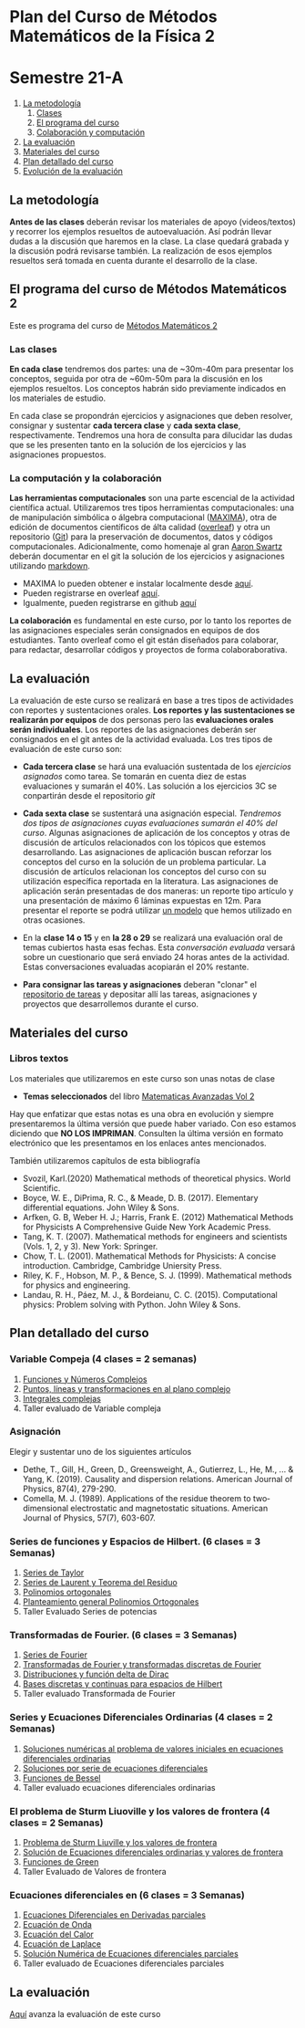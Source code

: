 # Plan del Curso de Métodos Matemáticos de la Física 2
# Semestre 21-A

1. [La metodología](#metodologia)
   1. [Clases](#clases)
   2. [El programa del curso](#programa)
   3. [Colaboración y computación](#colaboracion)
2. [La evaluación](#evaluacion)
3. [Materiales del curso](#MaterialesCurso)
4. [Plan detallado del curso](#PlanDetallado)
5. [Evolución de la evaluación](#Avanzaevaluacion)


<a name="metodologia"></a>
## La metodología
**Antes de las clases** deberán revisar los materiales de apoyo (videos/textos) y recorrer los ejemplos resueltos de autoevaluación. Así podrán llevar dudas a la discusión que haremos en la clase. La clase quedará grabada y la discusión podrá revisarse también. La realización de esos ejemplos resueltos será tomada en cuenta durante el desarrollo de la clase.

<a name="programa"></a>
## El programa del curso de Métodos Matemáticos 2
Este es programa del curso de [Métodos Matemáticos 2](https://github.com/nunezluis/MisCursos/blob/main/MetMat2_21A/MetMat2Programa.pdf)   

<a name="clases"></a>
### Las clases
**En cada clase** tendremos dos partes: una de ~30m-40m para presentar los conceptos, seguida por otra de ~60m-50m para la discusión en los ejemplos resueltos. Los conceptos habrán sido previamente indicados en los materiales de estudio.

En cada clase se propondrán ejercicios y asignaciones que deben resolver, consignar y sustentar **cada tercera clase** y **cada sexta clase**, respectivamente.  Tendremos una hora de consulta para dilucidar las dudas que se les presenten tanto en la solución de los ejercicios y las asignaciones propuestos.

<a name="colaboracion"></a>
### La computación y la colaboración
**Las herramientas computacionales** son una parte escencial de la actividad científica actual. Utilizaremos  tres tipos herramientas computacionales: una de manipulación simbólica o álgebra computacional ([MAXIMA](https://en.wikipedia.org/wiki/Maxima_(software))), otra de edición de documentos científicos de álta calidad ([overleaf](https://en.wikipedia.org/wiki/Overleaf)) y otra un repositorio ([Git](https://en.wikipedia.org/wiki/GitHub)) para la preservación de documentos, datos y códigos computacionales. Adicionalmente, como homenaje al gran [Aaron Swartz](https://en.wikipedia.org/wiki/Aaron_Swartz) deberán documentar en el git la solución de los ejercicios y asignaciones utilizando [markdown](https://en.wikipedia.org/wiki/Markdown).

+ MAXIMA lo pueden obtener e instalar localmente desde [aquí](http://maxima.sourceforge.net).
+ Pueden registrarse en overleaf [aquí](https://www.overleaf.com/).
+ Igualmente, pueden registrarse en github [aquí](https://github.com/)

**La colaboración** es fundamental en este curso, por lo tanto los reportes de las asignaciones especiales serán consignados en equipos de dos estudiantes. Tanto overleaf como el git están diseñados para colaborar, para redactar, desarrollar códigos y proyectos de forma colaboraborativa.


<a name="evaluacion"></a>
## La evaluación
La evaluación de este curso se realizará en base a tres tipos de actividades con reportes y sustentaciones orales. **Los reportes y las sustentaciones se realizarán por equipos** de dos personas pero las **evaluaciones orales serán individuales**. Los reportes de las asignaciones deberán ser consignados en el git antes de la actividad evaluada. Los tres tipos de evaluación de este curso son:

+ **Cada tercera clase** se hará una evaluación sustentada de los *ejercicios asignados* como tarea.  Se tomarán en cuenta diez de estas evaluaciones y sumarán el 40\%. Las solución a los ejercicios 3C se conpartirán desde el repositorio *git*

+ **Cada sexta clase** se sustentará una asignación especial. *Tendremos dos tipos de asignaciones cuyas evaluaciones sumarán el 40% del curso*. Algunas asignaciones de aplicación de los conceptos y otras de discusión de artículos relacionados con los tópicos que estemos desarrollando.  Las asignaciones de aplicación buscan reforzar los conceptos del curso en la solución de un problema particular. La discusión de artículos relacionan los conceptos del curso con su utilización específica reportada en la literatura.  Las asignaciones de aplicación serán presentadas de dos maneras: un reporte tipo artículo y una presentación de máximo 6 láminas expuestas en 12m. Para presentar el reporte se podrá utilizar [un modelo](https://www.overleaf.com/read/hfqvjnjwngnp) que hemos utilizado en otras ocasiones.

+ En la **clase 14 o 15** y en **la 28 o 29** se realizará una evaluación oral de temas cubiertos hasta esas fechas. Esta *conversación evaluada* versará sobre un cuestionario que será enviado 24 horas antes de la actividad. Estas conversaciones evaluadas acopiarán el 20% restante.
+ **Para consignar las tareas y asignaciones** deberan "clonar" el [repositorio de tareas](https://github.com/nunezluis/TareasCursos20B) y depositar allí las tareas, asignaciones y proyectos que desarrollemos durante el curso.

<a name="MaterialesCurso"></a>
## Materiales del curso

### Libros textos
Los materiales que utilizaremos en este curso son unas notas de clase
+ **Temas seleccionados** del libro [Matematicas Avanzadas Vol 2](https://github.com/nunezluis/MisCursos/blob/main/MisMateriales/LibrosCapitulos/VolumenDOS.pdf)

Hay que enfatizar que estas notas es una obra en evolución y siempre presentaremos la última versión que puede haber variado. Con eso estamos diciendo que **NO LOS IMPRIMAN**. Consulten la última versión en formato electrónico que les presentamos en los enlaces antes mencionados.

También utilizaremos capítulos de esta bibliografía
+ Svozil, Karl.(2020) Mathematical methods of theoretical physics. World Scientific.
+ Boyce, W. E., DiPrima, R. C., & Meade, D. B. (2017). Elementary differential equations. John Wiley & Sons.
+ Arfken, G. B,  Weber H. J.; Harris, Frank E. (2012) Mathematical Methods for Physicists A Comprehensive Guide New York Academic Press.
+ Tang, K. T. (2007). Mathematical methods for engineers and scientists (Vols. 1, 2, y 3). New York: Springer.
+ Chow, T. L. (2001). Mathematical Methods for Physicists: A concise introduction. Cambridge, Cambridge Uniersity Press.
+ Riley, K. F., Hobson, M. P., & Bence, S. J. (1999). Mathematical methods for physics and engineering.
+ Landau, R. H., Páez, M. J., & Bordeianu, C. C. (2015). Computational physics: Problem solving with Python. John Wiley & Sons.


<a name="PlanDetallado"></a>
## Plan detallado del curso
### Variable Compeja (4 clases = 2 semanas)
1. [Funciones y Números Complejos](https://github.com/nunezluis/MisCursos/blob/main/MisMateriales/Clases/V2_C3_1VarCompleja.md)
2. [Puntos, líneas y transformaciones en al plano complejo](https://github.com/nunezluis/MisCursos/blob/main/MisMateriales/Clases/V2_C3_2TransfConformes.md)
3. [Integrales complejas](https://github.com/nunezluis/MisCursos/blob/main/MisMateriales/Clases/V2_C3_3IntegralesComplejas.md)
4. Taller evaluado de Variable compleja

### Asignación
Elegir y sustentar uno de los siguientes artículos
+ Dethe, T., Gill, H., Green, D., Greensweight, A., Gutierrez, L., He, M., ... & Yang, K. (2019). Causality and dispersion relations. American Journal of Physics, 87(4), 279-290.
+ Comella, M. J. (1989). Applications of the residue theorem to two‐dimensional electrostatic and magnetostatic situations. American Journal of Physics, 57(7), 603-607.

### Series de funciones y Espacios de Hilbert. (6 clases = 3 Semanas)
1. [Series de Taylor](https://github.com/nunezluis/MisCursos/blob/main/MisMateriales/Clases/V2_C4_1SeriesTaylor.md)
2. [Series de Laurent y Teorema del Residuo](https://github.com/nunezluis/MisCursos/blob/main/MisMateriales/Clases/EnConstruccion.md)
3. [Polinomios ortogonales](https://github.com/nunezluis/MisCursos/blob/main/MisMateriales/Clases/EnConstruccion.md)
4. [Planteamiento general Polinomios Ortogonales](https://github.com/nunezluis/MisCursos/blob/main/MisMateriales/Clases/EnConstruccion.md)
5. Taller Evaluado Series de potencias

### Transformadas de Fourier. (6 clases = 3 Semanas)
1. [Series de Fourier](https://github.com/nunezluis/MisCursos/blob/main/MisMateriales/Clases/V2_C4_2SeriesFourier.md)
2. [Transformadas de Fourier y transformadas discretas de Fourier](https://github.com/nunezluis/MisCursos/blob/main/MisMateriales/Clases/EnConstruccion.md)
3. [Distribuciones y función delta de Dirac](https://github.com/nunezluis/MisCursos/blob/main/MisMateriales/Clases/EnConstruccion.md)
4. [Bases discretas y continuas para espacios de Hilbert](https://github.com/nunezluis/MisCursos/blob/main/MisMateriales/Clases/EnConstruccion.md)
5. Taller evaluado Transformada de Fourier

### Series y Ecuaciones Diferenciales Ordinarias (4 clases = 2 Semanas)
1. [Soluciones numéricas al problema de valores iniciales en ecuaciones diferenciales ordinarias](https://github.com/nunezluis/MisCursos/blob/main/MisMateriales/Clases/EnConstruccion.md)
2. [Soluciones por serie de ecuaciones diferenciales](https://github.com/nunezluis/MisCursos/blob/main/MisMateriales/Clases/EnConstruccion.md)
3. [Funciones de Bessel](https://github.com/nunezluis/MisCursos/blob/main/MisMateriales/Clases/EnConstruccion.md)
4. Taller evaluado ecuaciones diferenciales ordinarias

### El problema de Sturm Liuoville y los valores de frontera (4 clases = 2 Semanas)
1. [Problema de Sturm Liuville y los valores de frontera](https://github.com/nunezluis/MisCursos/blob/main/MisMateriales/Clases/EnConstruccion.md)
2. [Solución de Ecuaciones diferenciales ordinarias y valores de frontera](https://github.com/nunezluis/MisCursos/blob/main/MisMateriales/Clases/EnConstruccion.md)
3. [Funciones de Green](https://github.com/nunezluis/MisCursos/blob/main/MisMateriales/Clases/EnConstruccion.md)
4. Taller Evaluado de Valores de frontera

### Ecuaciones diferenciales en  (6 clases = 3 Semanas)
1. [Ecuaciones Diferenciales en Derivadas parciales](https://github.com/nunezluis/MisCursos/blob/main/MisMateriales/Clases/EnConstruccion.md)
2. [Ecuación de Onda](Xhttps://github.com/nunezluis/MisCursos/blob/main/MisMateriales/Clases/EnConstruccion.md)
3. [Ecuación del Calor](https://github.com/nunezluis/MisCursos/blob/main/MisMateriales/Clases/EnConstruccion.md)
4. [Ecuación de Laplace](https://github.com/nunezluis/MisCursos/blob/main/MisMateriales/Clases/EnConstruccion.md)
5. [Solución Numérica de Ecuaciones diferenciales parciales](https://github.com/nunezluis/MisCursos/blob/main/MisMateriales/Clases/EnConstruccion.md)
6. Taller evaluado de Ecuaciones diferenciales parciales


<a name="Avanzaevaluacion"></a>
## La evaluación
[Aquí](https://github.com/nunezluis/MisCursos/blob/main/MetMat2_21A/EvaluaMetMat2_21A.md) avanza la evaluación de este curso
